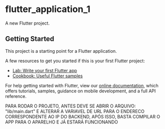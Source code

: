 # flutter_application_1

A new Flutter project.

## Getting Started

This project is a starting point for a Flutter application.

A few resources to get you started if this is your first Flutter project:

- [Lab: Write your first Flutter app](https://flutter.dev/docs/get-started/codelab)
- [Cookbook: Useful Flutter samples](https://flutter.dev/docs/cookbook)

For help getting started with Flutter, view our
[online documentation](https://flutter.dev/docs), which offers tutorials,
samples, guidance on mobile development, and a full API reference.


PARA RODAR O PROJETO, ANTES DEVE SE ABRIR O ARQUIVO: "lib/main.dart" E ALTERAR A
VARIAVEL DE URL PARA O ENDERECO CORRESPONDENTE AO IP DO BACKEND, APÓS ISSO, BASTA
COMPILAR O APP PARA O APARELHO E JÁ ESTARÁ FUNCIONANDO
